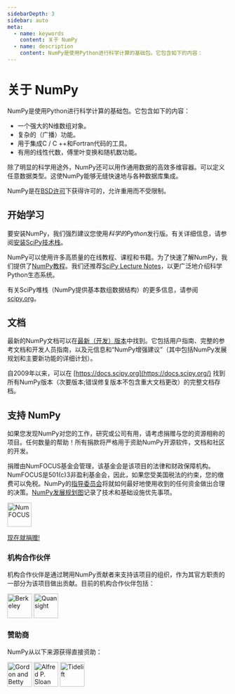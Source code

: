 ```yaml
---
sidebarDepth: 3
sidebar: auto
meta:
  - name: keywords
    content: 关于 NumPy
  - name: description
    content: NumPy是使用Python进行科学计算的基础包。它包含如下的内容：
---
```


# 关于 NumPy

NumPy是使用Python进行科学计算的基础包。它包含如下的内容：

- 一个强大的N维数组对象。
- 复杂的（广播）功能。
- 用于集成C / C ++和Fortran代码的工具。
- 有用的线性代数，傅里叶变换和随机数功能。

除了明显的科学用途外，NumPy还可以用作通用数据的高效多维容器。可以定义任意数据类型。这使NumPy能够无缝快速地与各种数据库集成。

NumPy是在[BSD许可](/license/)下获得许可的，允许重用而不受限制。

## 开始学习

要安装NumPy，我们强烈建议您使用*科学的Python*发行版。有关详细信息，请参阅[安装SciPy技术栈](https://www.scipy.org/install.html)。

NumPy可以使用许多高质量的在线教程、课程和书籍。为了快速了解NumPy，我们提供了[NumPy教程](/user/quickstart.html)。我们还推荐[SciPy Lecture Notes](https://scipy-lectures.org/)，以更广泛地介绍科学Python生态系统。

有关SciPy堆栈（NumPy提供基本数组数据结构）的更多信息，请参阅[scipy.org](https://www.scipy.org/)。

## 文档

最新的NumPy文档可以在[最新（开发）版本](https://www.numpy.org/devdocs)中找到。它包括用户指南、完整的参考文档和开发人员指南，以及元信息和“NumPy增强建议”（其中包括NumPy发展规划和主要新功能的详细计划）。

自2009年以来，可以在 [https://docs.scipy.org](https://docs.scipy.org/) 找到所有NumPy版本（次要版本;错误修复版本不包含重大文档更改）的完整文档存档。

## 支持 NumPy

如果您发现NumPy对您的工作，研究或公司有用，请考虑捐赠与您的资源相称的项目。任何数量的帮助！所有捐款将严格用于资助NumPy开源软件，文档和社区的开发。

捐赠由NumFOCUS基金会管理，该基金会是该项目的法律和财政保障机构。NumFOCUS是501(c)3非盈利基金会，因此，如果您受美国税法的约束，您的缴费可以免税。NumPy的[指导委员会](/dev/governance/)将就如何最好地使用收到的任何资金做出合理的决策。[NumPy发展规划图](/neps/#roadmap)记录了技术和基础设施优先事项。

<img src="/static/images/NumFOCUS_sponsored_project.png" height="55px" alt="NumFOCUS" title="NumFOCUS" />

[现在就捐赠!](https://numfocus.salsalabs.org/donate-to-numpy)

### 机构合作伙伴

机构合作伙伴是通过聘用NumPy贡献者来支持该项目的组织，作为其官方职责的一部分为该项目做出贡献。目前的机构合作伙伴包括：

<img src="/static/images/berkeley-color.svg" height="56px" alt="Berkeley" title="Berkeley" />

<img src="/static/images/quansight.svg" height="56px" alt="Quansight" title="Quansight" />

### 赞助商

NumPy从以下来源获得直接资助：

<img src="/static/images/moore.svg" height="56px" alt="Gordon and Betty Moore Foundation" title="Gordon and Betty Moore Foundation" />

<img src="/static/images/sloan.svg" height="56px" alt="Alfred P. Sloan Foundation" title="Alfred P. Sloan Foundation" />

<img src="/static/images/Tidelift_Logos_RGB_Tidelift_Mark_On-White.png" height="56px" alt="Tidelift" title="Tidelift" />
